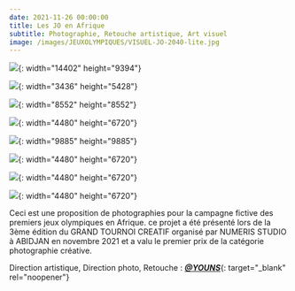 ```yaml
---
date: 2021-11-26 00:00:00
title: Les JO en Afrique
subtitle: Photographie, Retouche artistique, Art visuel
image: /images/JEUXOLYMPIQUES/VISUEL-JO-2040-lite.jpg
---
```

![](/images/JEUXOLYMPIQUES/VISUEL-JO-2040-lite.jpg){: width="14402" height="9394"}

![](/images/JEUXOLYMPIQUES/DA6A01890.jpg){: width="3436" height="5428"}

![](/images/JEUXOLYMPIQUES/portrait1.jpg){: width="8552" height="8552"}

![](/images/JEUXOLYMPIQUES/DA6A9984.jpg){: width="4480" height="6720"}

![](/images/JEUXOLYMPIQUES/portrait.jpg){: width="9885" height="9885"}

![](/images/JEUXOLYMPIQUES/DA6A0202.jpg){: width="4480" height="6720"}

![](/images/JEUXOLYMPIQUES/DA6A0154.jpg){: width="4480" height="6720"}

![](/images/JEUXOLYMPIQUES/DA6A0053.jpg){: width="4480" height="6720"}

Ceci est une proposition de photographies pour la campagne fictive des premiers jeux olympiques en Afrique. ce projet a été présenté lors de la 3&egrave;me édition du GRAND TOURNOI CREATIF organisé par NUMERIS STUDIO &agrave; ABIDJAN en novembre 2021 et a valu le premier prix de la catégorie photographie créative.

Direction artistique, Direction photo, Retouche : [***@YOUNS***](https://www.instagram.com/younous_herve/){: target="_blank" rel="noopener"}